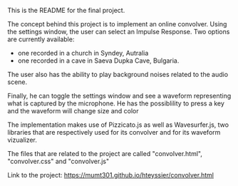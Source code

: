 This is the README for the final project.

The concept behind this project is to implement an online convolver. 
Using the settings window, the user can select an Impulse Response. Two options are currently available:
- one recorded in a church in Syndey, Autralia
- one recorded in a cave in Saeva Dupka Cave, Bulgaria.

The user also has the ability to play background noises related to the audio scene. 

Finally, he can toggle the settings window and see a waveform representing what is captured by the microphone. He has the possiblility to press a key and the waveform will change size and color

The implementation makes use of Pizzicato.js as well as Wavesurfer.js, two libraries that are respectively used for its convolver and for its waveform vizualizer.  

The files that are related to the project are called "convolver.html", "convolver.css" and "convolver.js"

Link to the project: https://mumt301.github.io/hteyssier/convolver.html
